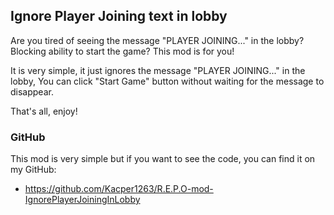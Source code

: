 ## Ignore Player Joining text in lobby

Are you tired of seeing the message "PLAYER JOINING..." in the lobby? Blocking ability to start the game? This mod is for you!

It is very simple, it just ignores the message "PLAYER JOINING..." in the lobby, You can click "Start Game" button without waiting for the message to disappear.

That's all, enjoy!

### GitHub
This mod is very simple but if you want to see the code, you can find it on my GitHub:
- https://github.com/Kacper1263/R.E.P.O-mod-IgnorePlayerJoiningInLobby